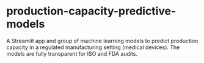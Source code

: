 # production-capacity-predictive-models
A Streamlit app and group of machine learning models to predict production capacity in a regulated manufacturing setting (medical devices).  The models are fully transparent for ISO and FDA audits.
